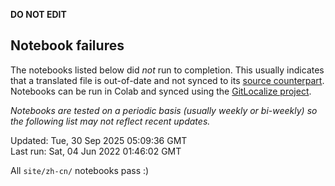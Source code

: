 __DO NOT EDIT__

## Notebook failures

The notebooks listed below did *not* run to completion. This usually indicates
that a translated file is out-of-date and not synced to its
[source counterpart](../en-snapshot/). Notebooks can be run in Colab and synced
using the [GitLocalize project](https://gitlocalize.com/tensorflow/docs-l10n).

*Notebooks are tested on a periodic basis (usually weekly or bi-weekly) so the
following list may not reflect recent updates.*

Updated: Tue, 30 Sep 2025 05:09:36 GMT<br/>
Last run: Sat, 04 Jun 2022 01:46:02 GMT

All <code>site/zh-cn/</code> notebooks pass :)

